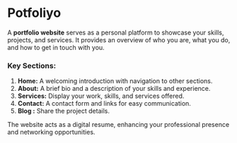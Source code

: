 # Potfoliyo
A **portfolio website** serves as a personal platform to showcase your skills, projects, and services. It provides an overview of who you are, what you do, and how to get in touch with you. 

### Key Sections:
1. **Home:** A welcoming introduction with navigation to other sections.
2. **About:** A brief bio and a description of your skills and experience.
3. **Services:** Display your work, skills, and services offered.
4. **Contact:** A contact form and links for easy communication.
5. **Blog :** Share the project details.

The website acts as a digital resume, enhancing your professional presence and networking opportunities.
